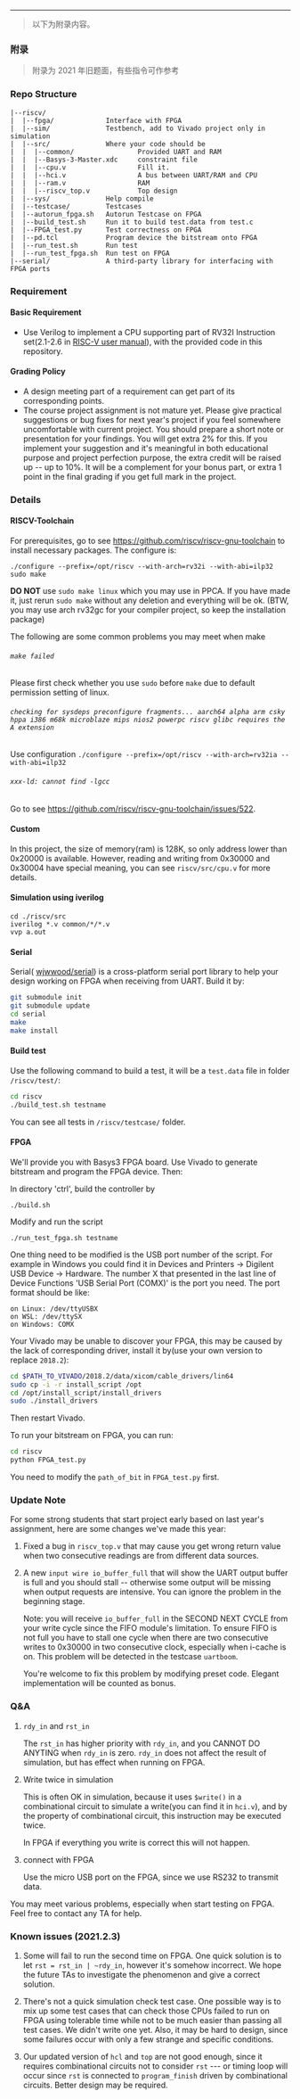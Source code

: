 ----

> 以下为附录内容。

### 附录

> 附录为 2021 年旧题面，有些指令可作参考

### Repo Structure

```
|--riscv/
|  |--fpga/             Interface with FPGA
|  |--sim/              Testbench, add to Vivado project only in simulation
|  |--src/              Where your code should be
|  |  |--common/                Provided UART and RAM
|  |  |--Basys-3-Master.xdc     constraint file
|  |  |--cpu.v                  Fill it. 
|  |  |--hci.v                  A bus between UART/RAM and CPU
|  |  |--ram.v                  RAM
|  |  |--riscv_top.v            Top design
|  |--sys/              Help compile
|  |--testcase/         Testcases
|  |--autorun_fpga.sh   Autorun Testcase on FPGA
|  |--build_test.sh     Run it to build test.data from test.c
|  |--FPGA_test.py      Test correctness on FPGA
|  |--pd.tcl            Program device the bitstream onto FPGA
|  |--run_test.sh       Run test
|  |--run_test_fpga.sh  Run test on FPGA
|--serial/              A third-party library for interfacing with FPGA ports
```

### Requirement

#### Basic Requirement

- Use Verilog to implement a CPU supporting part of RV32I Instruction set(2.1-2.6 in [RISC-V user manual](https://riscv.org//wp-content/uploads/2017/05/riscv-spec-v2.2.pdf)), with the provided code in this repository.

#### Grading Policy

- A design meeting part of a requirement can get part of its corresponding points.
- The course project assignment is not mature yet. Please give practical suggestions or bug fixes for next year's project if you feel somewhere uncomfortable with current project. You should prepare a short note or presentation for your findings. You will get extra 2% for this. If you implement your suggestion and it's meaningful in both educational purpose and project perfection purpose, the extra credit will be raised up -- up to 10%. It will be a complement for your bonus part, or extra 1 point in the final grading if you get full mark in the project.

### Details

#### RISCV-Toolchain

For prerequisites, go to see <https://github.com/riscv/riscv-gnu-toolchain> to install necessary packages.
The configure is:

```
./configure --prefix=/opt/riscv --with-arch=rv32i --with-abi=ilp32
sudo make
```

**DO NOT** use `sudo make linux` which you may use in PPCA. If you have made it, just rerun `sudo make` without any deletion and everything will be ok.
(BTW, you may use arch rv32gc for your compiler project, so keep the installation package)

The following are some common problems you may meet when make

###### `make failed`

Please first check whether you use `sudo` before `make` due to default permission setting of linux.

###### `checking for sysdeps preconfigure fragments... aarch64 alpha arm csky hppa i386 m68k microblaze mips nios2 powerpc riscv glibc requires the A extension`

Use configuration `./configure --prefix=/opt/riscv --with-arch=rv32ia --with-abi=ilp32`

###### `xxx-ld: cannot find -lgcc`

Go to see <https://github.com/riscv/riscv-gnu-toolchain/issues/522>.

#### Custom

In this project, the size of memory(ram) is 128K, so only address lower than 0x20000 is available. However, reading and writing from 0x30000 and 0x30004 have special meaning, you can see `riscv/src/cpu.v` for more details.

#### Simulation using iverilog

```
cd ./riscv/src
iverilog *.v common/*/*.v
vvp a.out
```

#### Serial

Serial( [wjwwood/serial](https://github.com/wjwwood/serial)) is a cross-platform serial port library to help your design working on FPGA when receiving from UART. Build it by:

```bash
git submodule init
git submodule update
cd serial
make
make install
```

#### Build test

Use the following command to build a test, it will be a `test.data` file in folder `/riscv/test/`:

```bash
cd riscv
./build_test.sh testname
```

You can see all tests in `/riscv/testcase/` folder.

#### FPGA

We'll provide you with Basys3 FPGA board. Use Vivado to generate bitstream and program the FPGA device. Then:

In directory 'ctrl', build the controller by

```
./build.sh
```

Modify and run the script

```
./run_test_fpga.sh testname
```

One thing need to be modified is the USB port number of the script. For example in Windows you could find it in Devices and Printers -> Digilent USB Device -> Hardware. The number X that presented in the last line of Device Functions 'USB Serial Port (COMX)' is the port you need. The port format should be like:

```
on Linux: /dev/ttyUSBX
on WSL: /dev/ttySX
on Windows: COMX
```

Your Vivado may be unable to discover your FPGA, this may be caused by the lack of corresponding driver, install it by(use your own version to replace `2018.2`):

```bash
cd $PATH_TO_VIVADO/2018.2/data/xicom/cable_drivers/lin64
sudo cp -i -r install_script /opt
cd /opt/install_script/install_drivers
sudo ./install_drivers
```

Then restart Vivado.

To run your bitstream on FPGA, you can run:

```bash
cd riscv
python FPGA_test.py
```

You need to modify the `path_of_bit` in `FPGA_test.py` first.

### Update Note

For some strong students that start project early based on last year's assignment, here are some changes we've made this year:

1. Fixed a bug in  `riscv_top.v`  that may cause you get wrong return value when two consecutive readings are from different data sources.

2. A new `input wire io_buffer_full`  that will show the UART output buffer is full and you should stall -- otherwise some output will be missing when output requests are intensive. You can ignore the problem in the beginning stage.

   Note: you will receive `io_buffer_full` in the SECOND NEXT CYCLE from your write cycle since the FIFO module's limitation. To ensure FIFO is not full you have to stall one cycle when there are two consecutive writes to 0x30000 in two consecutive clock, especially when i-cache is on. This problem will be detected in the testcase `uartboom`.

   You're welcome to fix this problem by modifying preset code. Elegant implementation will be counted as bonus.

### Q&A

1. `rdy_in` and `rst_in`

   The `rst_in` has higher priority with `rdy_in`, and you CANNOT DO ANYTING when `rdy_in` is zero. `rdy_in` does not affect the result of simulation, but has effect when running on FPGA.

2. Write twice in simulation

   This is often OK in simulation, because it uses `$write()` in a combinational circuit to simulate a write(you can find it in `hci.v`), and by the property of combinational circuit, this instruction may be executed twice.

   In FPGA if everything you write is correct this will not happen.

3. connect with FPGA

   Use the micro USB port on the FPGA, since we use RS232 to transmit data.

You may meet various problems, especially when start testing on FPGA. Feel free to contact any TA for help.

### Known issues (2021.2.3)

1. Some will fail to run the second time on FPGA. One quick solution is to let `rst = rst_in | ~rdy_in`, however it's somehow incorrect. We hope the future TAs to investigate the phenomenon and give a correct solution.

2. There's not a quick simulation check test case. One possible way is to mix up some test cases that can check those CPUs failed to run on FPGA using tolerable time while not to be much easier than passing all test cases. We didn't write one yet. Also, it may be hard to design, since some failures occur with only a few strange and specific conditions.

3. Our updated version of `hcl` and `top` are not good enough, since it requires combinational circuits not to consider `rst` --- or timing loop will occur since `rst` is connected to `program_finish` driven by combinational circuits. Better design may be required.
